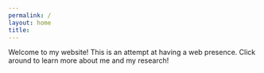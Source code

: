 ```yaml
---
permalink: /
layout: home
title: 
---
```


Welcome to my website! This is an attempt at having a web presence. Click around to learn more about me and my research!
